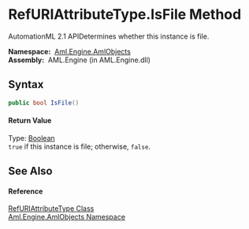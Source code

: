 RefURIAttributeType.IsFile Method
=================================
AutomationML 2.1 APIDetermines whether this instance is file.

  **Namespace:**  [Aml.Engine.AmlObjects][1]  
  **Assembly:**  AML.Engine (in AML.Engine.dll)

Syntax
------

```csharp
public bool IsFile()
```

#### Return Value
Type: [Boolean][2]  
`true` if this instance is file; otherwise, `false`.

See Also
--------

#### Reference
[RefURIAttributeType Class][3]  
[Aml.Engine.AmlObjects Namespace][1]  

[1]: ../README.md
[2]: https://docs.microsoft.com/dotnet/api/system.boolean
[3]: README.md
[4]: https://www.automationml.org
[5]: ../../icons/logoShade.png